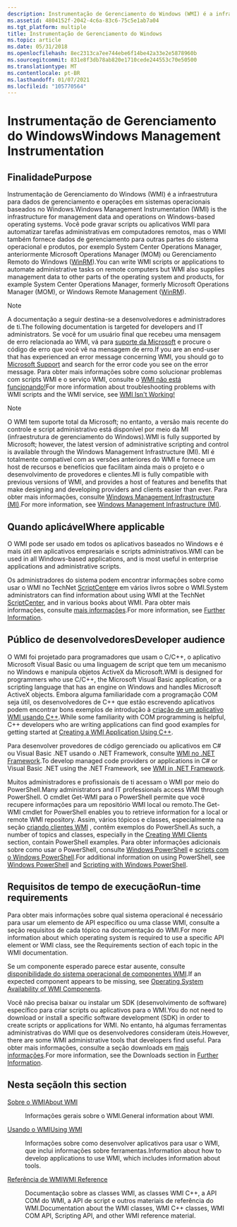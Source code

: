 ```yaml
---
description: Instrumentação de Gerenciamento do Windows (WMI) é a infraestrutura para dados de gerenciamento e operações em sistemas operacionais baseados no Windows.
ms.assetid: 4804152f-2042-4c6a-83c6-75c5e1ab7a04
ms.tgt_platform: multiple
title: Instrumentação de Gerenciamento do Windows
ms.topic: article
ms.date: 05/31/2018
ms.openlocfilehash: 8ec2313ca7ee744ebe6f14be42a33e2e5878960b
ms.sourcegitcommit: 831e8f3db78ab820e1710cede244553c70e50500
ms.translationtype: MT
ms.contentlocale: pt-BR
ms.lasthandoff: 01/07/2021
ms.locfileid: "105770564"
---
```

# <a name="windows-management-instrumentation"></a><span data-ttu-id="b20fd-103">Instrumentação de Gerenciamento do Windows</span><span class="sxs-lookup"><span data-stu-id="b20fd-103">Windows Management Instrumentation</span></span>

## <a name="purpose"></a><span data-ttu-id="b20fd-104">Finalidade</span><span class="sxs-lookup"><span data-stu-id="b20fd-104">Purpose</span></span>

<span data-ttu-id="b20fd-105">Instrumentação de Gerenciamento do Windows (WMI) é a infraestrutura para dados de gerenciamento e operações em sistemas operacionais baseados no Windows.</span><span class="sxs-lookup"><span data-stu-id="b20fd-105">Windows Management Instrumentation (WMI) is the infrastructure for management data and operations on Windows-based operating systems.</span></span> <span data-ttu-id="b20fd-106">Você pode gravar scripts ou aplicativos WMI para automatizar tarefas administrativas em computadores remotos, mas o WMI também fornece dados de gerenciamento para outras partes do sistema operacional e produtos, por exemplo System Center Operations Manager, anteriormente Microsoft Operations Manager (MOM) ou Gerenciamento Remoto do Windows ([WinRM](/windows/desktop/WinRM/portal)).</span><span class="sxs-lookup"><span data-stu-id="b20fd-106">You can write WMI scripts or applications to automate administrative tasks on remote computers but WMI also supplies management data to other parts of the operating system and products, for example System Center Operations Manager, formerly Microsoft Operations Manager (MOM), or Windows Remote Management ([WinRM](/windows/desktop/WinRM/portal)).</span></span>

> [!Note]  
> <span data-ttu-id="b20fd-107">A documentação a seguir destina-se a desenvolvedores e administradores de ti.</span><span class="sxs-lookup"><span data-stu-id="b20fd-107">The following documentation is targeted for developers and IT administrators.</span></span> <span data-ttu-id="b20fd-108">Se você for um usuário final que recebeu uma mensagem de erro relacionada ao WMI, vá para [suporte da Microsoft](https://support.microsoft.com/) e procure o código de erro que você vê na mensagem de erro.</span><span class="sxs-lookup"><span data-stu-id="b20fd-108">If you are an end-user that has experienced an error message concerning WMI, you should go to [Microsoft Support](https://support.microsoft.com/) and search for the error code you see on the error message.</span></span> <span data-ttu-id="b20fd-109">Para obter mais informações sobre como solucionar problemas com scripts WMI e o serviço WMI, consulte o [WMI não está funcionando!](/previous-versions/tn-archive/ff406382(v=msdn.10))</span><span class="sxs-lookup"><span data-stu-id="b20fd-109">For more information about troubleshooting problems with WMI scripts and the WMI service, see [WMI Isn't Working!](/previous-versions/tn-archive/ff406382(v=msdn.10))</span></span>

 

> [!Note]  
> <span data-ttu-id="b20fd-110">O WMI tem suporte total da Microsoft; no entanto, a versão mais recente do controle e script administrativo está disponível por meio da MI (infraestrutura de gerenciamento do Windows).</span><span class="sxs-lookup"><span data-stu-id="b20fd-110">WMI is fully supported by Microsoft; however, the latest version of administrative scripting and control is available through the Windows Management Infrastructure (MI).</span></span> <span data-ttu-id="b20fd-111">MI é totalmente compatível com as versões anteriores do WMI e fornece um host de recursos e benefícios que facilitam ainda mais o projeto e o desenvolvimento de provedores e clientes.</span><span class="sxs-lookup"><span data-stu-id="b20fd-111">MI is fully compatible with previous versions of WMI, and provides a host of features and benefits that make designing and developing providers and clients easier than ever.</span></span> <span data-ttu-id="b20fd-112">Para obter mais informações, consulte [Windows Management Infrastructure (MI)](/previous-versions/windows/desktop/wmi_v2/windows-management-infrastructure).</span><span class="sxs-lookup"><span data-stu-id="b20fd-112">For more information, see [Windows Management Infrastructure (MI)](/previous-versions/windows/desktop/wmi_v2/windows-management-infrastructure).</span></span>

 

## <a name="where-applicable"></a><span data-ttu-id="b20fd-113">Quando aplicável</span><span class="sxs-lookup"><span data-stu-id="b20fd-113">Where applicable</span></span>

<span data-ttu-id="b20fd-114">O WMI pode ser usado em todos os aplicativos baseados no Windows e é mais útil em aplicativos empresariais e scripts administrativos.</span><span class="sxs-lookup"><span data-stu-id="b20fd-114">WMI can be used in all Windows-based applications, and is most useful in enterprise applications and administrative scripts.</span></span>

<span data-ttu-id="b20fd-115">Os administradores do sistema podem encontrar informações sobre como usar o WMI no TechNet [ScriptCenter](https://www.microsoft.com/technet/scriptcenter/default.mspx)e em vários livros sobre o WMI.</span><span class="sxs-lookup"><span data-stu-id="b20fd-115">System administrators can find information about using WMI at the TechNet [ScriptCenter](https://www.microsoft.com/technet/scriptcenter/default.mspx), and in various books about WMI.</span></span> <span data-ttu-id="b20fd-116">Para obter mais informações, consulte [mais informações](further-information.md).</span><span class="sxs-lookup"><span data-stu-id="b20fd-116">For more information, see [Further Information](further-information.md).</span></span>

## <a name="developer-audience"></a><span data-ttu-id="b20fd-117">Público de desenvolvedores</span><span class="sxs-lookup"><span data-stu-id="b20fd-117">Developer audience</span></span>

<span data-ttu-id="b20fd-118">O WMI foi projetado para programadores que usam o C/C++, o aplicativo Microsoft Visual Basic ou uma linguagem de script que tem um mecanismo no Windows e manipula objetos ActiveX da Microsoft.</span><span class="sxs-lookup"><span data-stu-id="b20fd-118">WMI is designed for programmers who use C/C++, the Microsoft Visual Basic application, or a scripting language that has an engine on Windows and handles Microsoft ActiveX objects.</span></span> <span data-ttu-id="b20fd-119">Embora alguma familiaridade com a programação COM seja útil, os desenvolvedores de C++ que estão escrevendo aplicativos podem encontrar bons exemplos de introdução à [criação de um aplicativo WMI usando C++](creating-a-wmi-application-using-c-.md).</span><span class="sxs-lookup"><span data-stu-id="b20fd-119">While some familiarity with COM programming is helpful, C++ developers who are writing applications can find good examples for getting started at [Creating a WMI Application Using C++](creating-a-wmi-application-using-c-.md).</span></span>

<span data-ttu-id="b20fd-120">Para desenvolver provedores de código gerenciado ou aplicativos em C# ou Visual Basic .NET usando o .NET Framework, consulte [WMI no .NET Framework](/previous-versions/dotnet/netframework-1.1/aa720264(v=vs.71)).</span><span class="sxs-lookup"><span data-stu-id="b20fd-120">To develop managed code providers or applications in C# or Visual Basic .NET using the .NET Framework, see [WMI in .NET Framework](/previous-versions/dotnet/netframework-1.1/aa720264(v=vs.71)).</span></span>

<span data-ttu-id="b20fd-121">Muitos administradores e profissionais de ti acessam o WMI por meio do PowerShell.</span><span class="sxs-lookup"><span data-stu-id="b20fd-121">Many administrators and IT professionals access WMI through PowerShell.</span></span> <span data-ttu-id="b20fd-122">O cmdlet Get-WMI para o PowerShell permite que você recupere informações para um repositório WMI local ou remoto.</span><span class="sxs-lookup"><span data-stu-id="b20fd-122">The Get-WMI cmdlet for PowerShell enables you to retrieve information for a local or remote WMI repository.</span></span> <span data-ttu-id="b20fd-123">Assim, vários tópicos e classes, especialmente na seção [criando clientes WMI](creating-wmi-clients.md) , contêm exemplos do PowerShell.</span><span class="sxs-lookup"><span data-stu-id="b20fd-123">As such, a number of topics and classes, especially in the [Creating WMI Clients](creating-wmi-clients.md) section, contain PowerShell examples.</span></span> <span data-ttu-id="b20fd-124">Para obter informações adicionais sobre como usar o PowerShell, consulte [Windows PowerShell](https://msdn.microsoft.com/library/dd835506.aspx) e [scripts com o Windows PowerShell](https://technet.microsoft.com/library/bb978526.aspx).</span><span class="sxs-lookup"><span data-stu-id="b20fd-124">For additional information on using PowerShell, see [Windows PowerShell](https://msdn.microsoft.com/library/dd835506.aspx) and [Scripting with Windows PowerShell](https://technet.microsoft.com/library/bb978526.aspx).</span></span>

## <a name="run-time-requirements"></a><span data-ttu-id="b20fd-125">Requisitos de tempo de execução</span><span class="sxs-lookup"><span data-stu-id="b20fd-125">Run-time requirements</span></span>

<span data-ttu-id="b20fd-126">Para obter mais informações sobre qual sistema operacional é necessário para usar um elemento de API específico ou uma classe WMI, consulte a seção requisitos de cada tópico na documentação do WMI.</span><span class="sxs-lookup"><span data-stu-id="b20fd-126">For more information about which operating system is required to use a specific API element or WMI class, see the Requirements section of each topic in the WMI documentation.</span></span>

<span data-ttu-id="b20fd-127">Se um componente esperado parece estar ausente, consulte [disponibilidade do sistema operacional de componentes WMI](operating-system-availability-of-wmi-components.md).</span><span class="sxs-lookup"><span data-stu-id="b20fd-127">If an expected component appears to be missing, see [Operating System Availability of WMI Components](operating-system-availability-of-wmi-components.md).</span></span>

<span data-ttu-id="b20fd-128">Você não precisa baixar ou instalar um SDK (desenvolvimento de software) específico para criar scripts ou aplicativos para o WMI.</span><span class="sxs-lookup"><span data-stu-id="b20fd-128">You do not need to download or install a specific software development (SDK) in order to create scripts or applications for WMI.</span></span> <span data-ttu-id="b20fd-129">No entanto, há algumas ferramentas administrativas do WMI que os desenvolvedores consideram úteis.</span><span class="sxs-lookup"><span data-stu-id="b20fd-129">However, there are some WMI administrative tools that developers find useful.</span></span> <span data-ttu-id="b20fd-130">Para obter mais informações, consulte a seção downloads em [mais informações](further-information.md).</span><span class="sxs-lookup"><span data-stu-id="b20fd-130">For more information, see the Downloads section in [Further Information](further-information.md).</span></span>

## <a name="in-this-section"></a><span data-ttu-id="b20fd-131">Nesta seção</span><span class="sxs-lookup"><span data-stu-id="b20fd-131">In this section</span></span>

<dl> <dt>

[<span data-ttu-id="b20fd-132">Sobre o WMI</span><span class="sxs-lookup"><span data-stu-id="b20fd-132">About WMI</span></span>](about-wmi.md)
</dt> <dd>

<span data-ttu-id="b20fd-133">Informações gerais sobre o WMI.</span><span class="sxs-lookup"><span data-stu-id="b20fd-133">General information about WMI.</span></span>

</dd> <dt>

[<span data-ttu-id="b20fd-134">Usando o WMI</span><span class="sxs-lookup"><span data-stu-id="b20fd-134">Using WMI</span></span>](using-wmi.md)
</dt> <dd>

<span data-ttu-id="b20fd-135">Informações sobre como desenvolver aplicativos para usar o WMI, que inclui informações sobre ferramentas.</span><span class="sxs-lookup"><span data-stu-id="b20fd-135">Information about how to develop applications to use WMI, which includes information about tools.</span></span>

</dd> <dt>

[<span data-ttu-id="b20fd-136">Referência de WMI</span><span class="sxs-lookup"><span data-stu-id="b20fd-136">WMI Reference</span></span>](wmi-reference.md)
</dt> <dd>

<span data-ttu-id="b20fd-137">Documentação sobre as classes WMI, as classes WMI C++, a API COM do WMI, a API de script e outros materiais de referência do WMI.</span><span class="sxs-lookup"><span data-stu-id="b20fd-137">Documentation about the WMI classes, WMI C++ classes, WMI COM API, Scripting API, and other WMI reference material.</span></span>

</dd> </dl>

 

 
